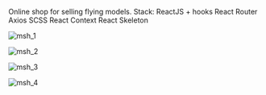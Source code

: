 Online shop for selling flying models. 
Stack:
ReactJS + hooks
React Router
Axios
SCSS
React Context
React Skeleton

![msh_1](https://user-images.githubusercontent.com/78507597/206872448-c55f1de6-517d-4f99-a593-a1e3a6036221.png)


![msh_2](https://user-images.githubusercontent.com/78507597/206872475-18a4d261-2899-42d8-8f3a-684f0c1b127b.png)


![msh_3](https://user-images.githubusercontent.com/78507597/206872501-0e2fba8e-2112-43b8-8e4a-d03b643fb7ef.png)


![msh_4](https://user-images.githubusercontent.com/78507597/206872502-90a30665-7933-4589-aec2-790085bf1a1f.png)
